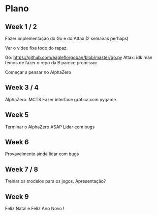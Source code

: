 # Plano

## Week 1 / 2

Fazer implementação do Go e do Attax (2 semanas perhaps)

Ver o vídeo fixe todo do rapaz.

Go: https://github.com/eagleflo/goban/blob/master/go.py
Attax: idk man temos de fazer  o repo da B parece promissor

Começar a pensar no AlphaZero

## Week 3 / 4

AlphaZero: MCTS
Fazer interface gráfica com pygame

## Week 5

Terminar o AlphaZero ASAP
Lidar com bugs

## Week 6

Provavelmente ainda lidar com bugs

## Week 7 / 8

Treinar os modelos para os jogos.
Apresentação?

## Week 9

Feliz Natal e Feliz Ano Novo !
